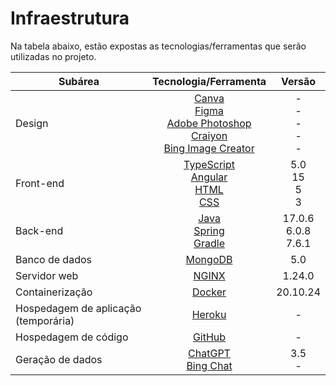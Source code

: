 # Infraestrutura

Na tabela abaixo, estão expostas as tecnologias/ferramentas que serão utilizadas no projeto.

| Subárea                              | Tecnologia/Ferramenta                                                                                                                            | Versão                        |
| ------------------------------------ | :----------------------------------------------------------------------------------------------------------------------------------------------: | :---------------------------: |
| Design                               | [Canva][canva] <br> [Figma][figma] <br> [Adobe Photoshop][adobe-photoshop] <br> [Craiyon][craiyon] <br> [Bing Image Creator][bing-image-creator] | - <br> - <br> - <br> - <br> - |
| Front-end                            | [TypeScript][typescript] <br> [Angular][angular] <br> [HTML][html] <br> [CSS][css]                                                               | 5.0 <br> 15 <br> 5 <br> 3     |
| Back-end                             | [Java][java] <br> [Spring][spring] <br> [Gradle][gradle]                                                                                         | 17.0.6 <br> 6.0.8 <br> 7.6.1  |
| Banco de dados                       | [MongoDB][mongodb]                                                                                                                               | 5.0                           |
| Servidor web                         | [NGINX][nginx]                                                                                                                                   | 1.24.0                        |
| Containerização                      | [Docker][docker]                                                                                                                                 | 20.10.24                      |
| Hospedagem de aplicação (temporária) | [Heroku][heroku]                                                                                                                                 | -                             |
| Hospedagem de código                 | [GitHub][github]                                                                                                                                 | -                             |
| Geração de dados                     | [ChatGPT][chatgpt] <br> [Bing Chat][bing-chat]                                                                                                   | 3.5 <br> -                    |

<!-- Links -->

[canva]:              <https://www.canva.com>                         "Canva"
[figma]:              <https://www.figma.com>                         "Figma"
[adobe-photoshop]:    <https://www.adobe.com/products/photoshop.html> "Adobe Photoshop"
[craiyon]:            <https://www.craiyon.com>                       "Craiyon"
[bing-image-creator]: <https://www.bing.com/create>                "Bing Image Creator"
[typescript]:         <https://www.typescriptlang.org>                "TypeScript"
[angular]:            <https://angular.io>                            "Angular"
[html]:               <https://en.wikipedia.org/wiki/HTML>            "HTML"
[css]:                <https://www.w3.org/Style/CSS/Overview.en.html> "CSS"
[java]:               <https://www.java.com>                          "Java"
[spring]:             <https://spring.io>                             "Spring"
[gradle]:             <https://gradle.org>                            "Gradle"
[mongodb]:            <https://www.mongodb.com>                       "MongoDB"
[nginx]:              <https://www.nginx.com>                         "NGINX"
[docker]:             <https://www.docker.com>                        "Docker"
[heroku]:             <https://www.heroku.com>                        "Heroku"
[github]:             <https://github.com>                            "GitHub"
[chatgpt]:            <https://openai.com/blog/chatgpt>               "ChatGPT"
[bing-chat]:          <https://www.bing.com/>                         "Bing Chat"

